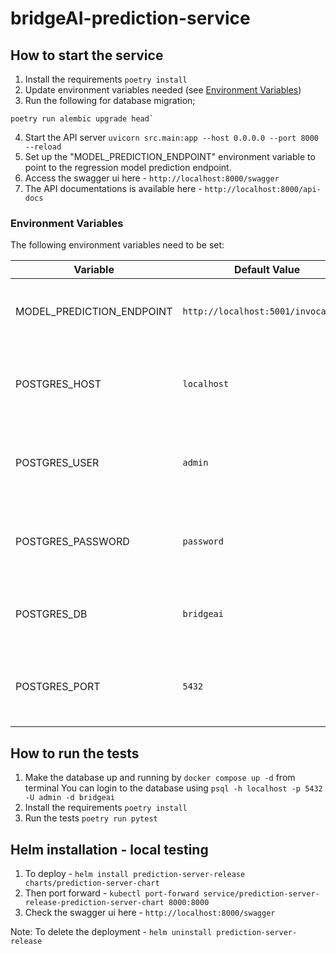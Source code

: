 # bridgeAI-prediction-service

## How to start the service
1. Install the requirements `poetry install`
2. Update environment variables needed (see [Environment Variables](#environment-variables))
3. Run the following for database migration;
```shell
poetry run alembic upgrade head`
```
4. Start the API server `uvicorn src.main:app --host 0.0.0.0 --port 8000 --reload`
5. Set up the "MODEL_PREDICTION_ENDPOINT" environment variable to point to the regression model prediction endpoint.
6. Access the swagger ui here - `http://localhost:8000/swagger`
7. The API documentations is available here - `http://localhost:8000/api-docs`

### Environment Variables

The following environment variables need to be set:

| Variable                   | Default Value                        | Description                                                  |
|----------------------------|--------------------------------------|--------------------------------------------------------------|
| MODEL_PREDICTION_ENDPOINT  | `http://localhost:5001/invocations`  | The endpoint URL for making model prediction requests.       |
| POSTGRES_HOST              | `localhost`                          | The hostname or IP address of the PostgreSQL server.         |
| POSTGRES_USER              | `admin`                              | The username for authenticating to the PostgreSQL database.  |
| POSTGRES_PASSWORD          | `password`                           | The password for authenticating to the PostgreSQL database.  |
| POSTGRES_DB                | `bridgeai`                           | The name of the PostgreSQL database to connect to.           |
| POSTGRES_PORT              | `5432`                               | The port number on which the PostgreSQL server is listening. |


## How to run the tests
1. Make the database up and running by `docker compose up -d` from terminal
   You can login to the database using `psql -h localhost -p 5432 -U admin -d bridgeai`
1. Install the requirements `poetry install`
2. Run the tests `poetry run pytest`

## Helm installation - local testing
1. To deploy - `helm install prediction-server-release charts/prediction-server-chart`
2. Then port forward - `kubectl port-forward service/prediction-server-release-prediction-server-chart 8000:8000`
3. Check the swagger ui here - `http://localhost:8000/swagger`

Note: To delete the deployment - `helm uninstall prediction-server-release`
